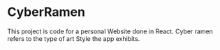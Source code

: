# CyberRamen
This project is code for a personal Website done in React. Cyber ramen refers to the type of art Style the app exhibits. 

